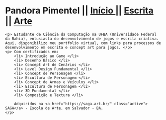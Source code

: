 
<html>

<head>
  <p>
  <h1> Pandora Pimentel || <a href="#home" class="active"> Início </a>||
  <a href="#news"> Escrita </a>||
  <a href="#contact"> Arte </a> </h1>
  </p>
</head>

<body>
	
	<p> Estudante de Ciência da Computação na UFBA (Universidade Federal da Bahia), entusiasta do desenvolvimento de jogos e escrita criativa. Aqui, disponibilizo meu portfolio virtual, com links para processos de desenvolvimento em escrita e concept art para jogos. </p>
    <p> Com certificados em: 
    	<li> Introdução ao Game </li>
        <li> Desenho Básico </li>
        <li> Concept Art de Cenários </li>
        <li> Level Design Fundamental </li>
        <li> Concept de Personagem </li>
        <li> Escultura de Personagem </li>
        <li> Concept de Armas e Veículos </li>
        <li> Escultura de Personagem </li>
        <li> 3D Fundamental </li>
        <li> Composição e Textura </li>
        
    	Adquiridos na <a href="https://saga.art.br/" class="active"> SAGA</a> - Escola de Arte, em Salvador - BA.	
    </p>
</body>
</html>

